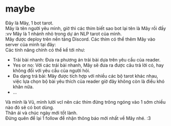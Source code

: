 # maybe 

Đây là Mây, 1 bot tarot.    
Mây là tên người yêu mình, giờ thì các thím biết sao bot lại tên là Mây rồi đấy :vv 
Mây là 1 nhánh nhỏ trong dự án NLP tarot của mình.      
Mây được deploy trên nền tảng Discord. Các thím có thể thêm Mây vào server của mình tại đây:   
Các tính năng chính có thể kể tới như:
  - Trải bài nhanh: Đưa ra phương án trải bài dựa trên yêu cầu của reader.
  - Yes or no: Với các trải bài nhanh, Mây sẽ đưa ra được câu trả lời có, hay không đối với yêu cầu của người hỏi.
  - Đa dạng trả bài: Mây được tích hợp với nhiều các bộ tarot khác nhau, việc lựa chọn bộ bài yêu thích của reader giờ đây không còn là điều khó khăn nữa.
  - ...

Và mình là Vũ, mình lười vcl nên các thím đừng trông ngóng vào 1 sớm chiều nào đó sẽ có bot dùng.  
Thân ái và chúc ngày mới tốt lành.  
Đừng quên để lại 1 follow để nhận thông báo mới nhất về Mây nhé. :3 
